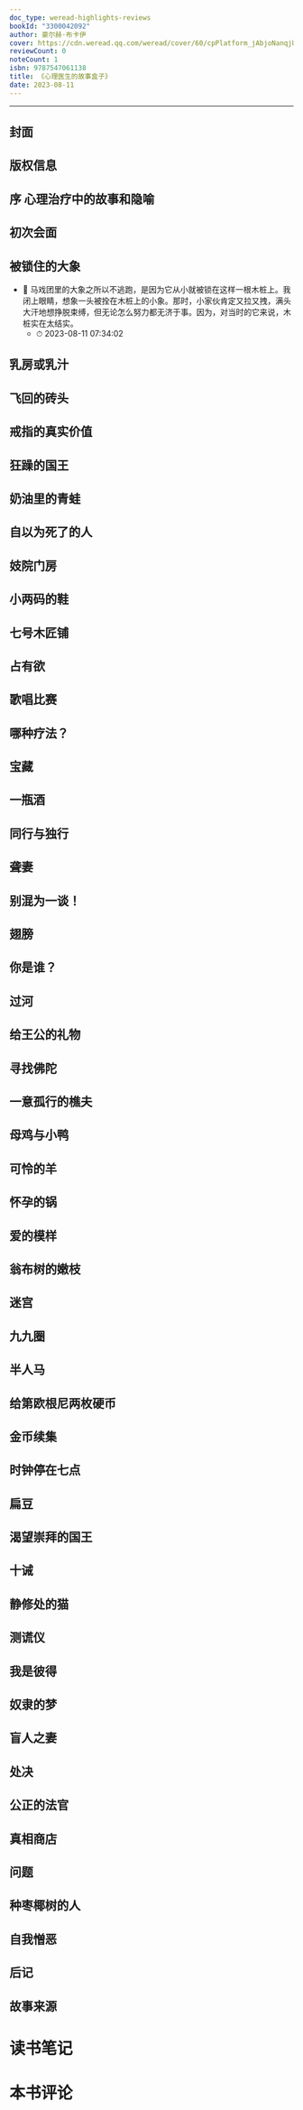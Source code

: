 ```yaml
---
doc_type: weread-highlights-reviews
bookId: "3300042092"
author: 豪尔赫·布卡伊
cover: https://cdn.weread.qq.com/weread/cover/60/cpPlatform_jAbjoNanqjUbTWUefe4eJs/t7_cpPlatform_jAbjoNanqjUbTWUefe4eJs.jpg
reviewCount: 0
noteCount: 1
isbn: 9787547061138
title: 《心理医生的故事盒子》
date: 2023-08-11
---
```


---


## 封面

## 版权信息

## 序 心理治疗中的故事和隐喻

## 初次会面

## 被锁住的大象


- 📌 马戏团里的大象之所以不逃跑，是因为它从小就被锁在这样一根木桩上。我闭上眼睛，想象一头被拴在木桩上的小象。那时，小家伙肯定又拉又拽，满头大汗地想挣脱束缚，但无论怎么努力都无济于事。因为，对当时的它来说，木桩实在太结实。 
    - ⏱ 2023-08-11 07:34:02 
## 乳房或乳汁

## 飞回的砖头

## 戒指的真实价值

## 狂躁的国王

## 奶油里的青蛙

## 自以为死了的人

## 妓院门房

## 小两码的鞋

## 七号木匠铺

## 占有欲

## 歌唱比赛

## 哪种疗法？

## 宝藏

## 一瓶酒

## 同行与独行

## 聋妻

## 别混为一谈！

## 翅膀

## 你是谁？

## 过河

## 给王公的礼物

## 寻找佛陀

## 一意孤行的樵夫

## 母鸡与小鸭

## 可怜的羊

## 怀孕的锅

## 爱的模样

## 翁布树的嫩枝

## 迷宫

## 九九圈

## 半人马

## 给第欧根尼两枚硬币

## 金币续集

## 时钟停在七点

## 扁豆

## 渴望崇拜的国王

## 十诫

## 静修处的猫

## 测谎仪

## 我是彼得

## 奴隶的梦

## 盲人之妻

## 处决

## 公正的法官

## 真相商店

## 问题

## 种枣椰树的人

## 自我憎恶

## 后记

## 故事来源


# 读书笔记


# 本书评论
